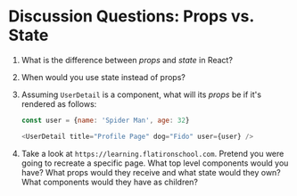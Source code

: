 # Discussion Questions: Props vs. State

1. What is the difference between _props_ and _state_ in React?
2. When would you use state instead of props?
3. Assuming `UserDetail` is a component, what will its _props_ be if it's
   rendered as follows:

   ```js
   const user = {name: 'Spider Man', age: 32}

   <UserDetail title="Profile Page" dog="Fido" user={user} />
   ```

4. Take a look at `https://learning.flatironschool.com`. Pretend you were going
   to recreate a specific page. What top level components would you have? What
   props would they receive and what state would they own? What components would
   they have as children?
